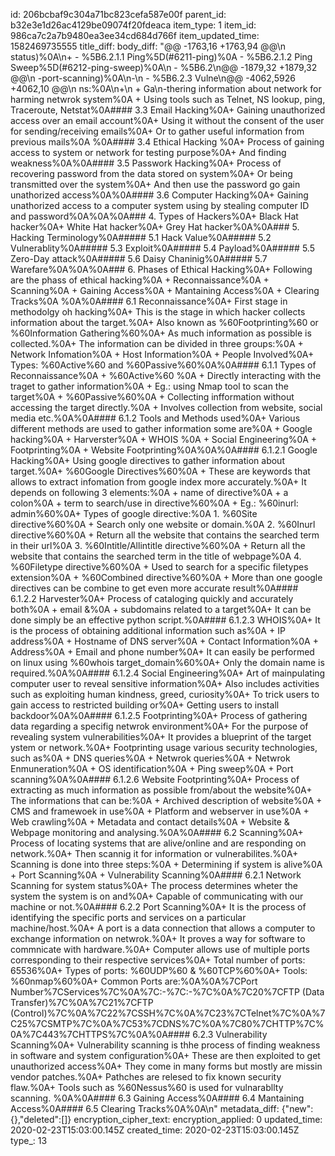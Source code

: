 id: 206bcbaf9c304a71bc823cefa587e00f
parent_id: b32e3e1d26ac4129be09074f20fdeaca
item_type: 1
item_id: 986ca7c2a7b9480ea3ee34cd684d766f
item_updated_time: 1582469735555
title_diff: 
body_diff: "@@ -1763,16 +1763,94 @@\n status)%0A\n+    - %5B6.2.1.1 Ping%5D(#6211-ping)%0A    - %5B6.2.1.2 Ping Sweep%5D(#6212-ping-sweep)%0A\n   - %5B6.2\n@@ -1879,32 +1879,32 @@\n -port-scanning)%0A\n-\n   - %5B6.2.3 Vulne\n@@ -4062,5926 +4062,10 @@\n ns:%0A\n+\n   + Ga\n-thering information about network for harming netwrok system%0A  + Using tools such as Telnet, NS lookup, ping, Traceroute, Netstat%0A#### 3.3 Email Hacking%0A+ Gaining unauthorized access over an email account%0A+ Using it without the consent of the user for sending/receiving emails%0A+ Or to gather useful information from previous mails%0A  %0A#### 3.4 Ethical Hacking %0A+ Process of gaining access to system or network for testing purpose%0A+ And finding weakness%0A%0A#### 3.5 Passwork Hacking%0A+ Process of recovering password from the data stored on system%0A+ Or being transmitted over the system%0A+ And then use the password go gain unathorized access%0A%0A#### 3.6 Computer Hacking%0A+ Gaining unathorized access to a computer system using by stealing computer ID and password%0A%0A%0A### 4. Types of Hackers%0A+ Black Hat hacker%0A+ White Hat hacker%0A+ Grey Hat hacker%0A%0A### 5. Hacking Terminology%0A##### 5.1 Hack Value%0A##### 5.2 Vulnerablity%0A##### 5.3 Exploit%0A##### 5.4 Payload%0A##### 5.5 Zero-Day attack%0A##### 5.6 Daisy Chaninig%0A##### 5.7 Warefare%0A%0A%0A### 6. Phases of Ethical Hacking%0A+ Following are the phass of ethical hacking%0A  + Reconnaissance%0A  + Scanning%0A  + Gaining Access%0A  + Mantaining Access%0A  + Clearing Tracks%0A  %0A%0A#### 6.1 Reconnaissance%0A+ First stage in methodolgy oh hacking%0A+ This is the stage in which hacker collects information about the target.%0A+ Also known as %60Footprinting%60 or %60Information Gathering%60%0A+ As much information as possible is collected.%0A+ The information can be divided in three groups:%0A  + Network Infomation%0A  + Host Information%0A  + People Involved%0A+ Types: %60Active%60 and %60Passive%60%0A%0A#### 6.1.1 Types of Reconnaissance%0A  + %60Active%60 %0A    + Directly interacting with the traget to gather information%0A    + Eg.: using Nmap tool to scan the target%0A  + %60Passive%60%0A    + Collecting infformation without accessing the target directly.%0A    + Involves collection from website, social media etc.%0A%0A#### 6.1.2 Tools and Methods used%0A+   Various different methods are used to gather information some are%0A    +   Google hacking%0A    +   Harverster%0A    +   WHOIS %0A    +   Social Engineering%0A    +   Footprinting%0A    +   Website Footprinting%0A%0A%0A#### 6.1.2.1 Google Hacking%0A+ Using google directives to gather information about target.%0A+ %60Google Directives%60%0A  + These are keywords that allows to extract infomation from google index more accurately.%0A+ It depends on following 3 elements:%0A  + name of directive%0A  + a colon%0A  + term to search/use in directive%60%0A  + Eg.: %60inurl: admin%60%0A+ Types of google directive:%0A  1. %60Site directive%60%0A       + Search only one website or domain.%0A  2. %60Inurl directive%60%0A       + Return all the website that contains the searched term in their url%0A  3. %60Intitle/Allintitle directive%60%0A     + Return all the website that contains the searched term in the title of webpage%0A  4. %60Filetype directive%60%0A       + Used to search for a specific filetypes extension%0A  + %60Combined directive%60%0A      + More than one google directives can be combine to get even more accurate result%0A#### 6.1.2.2 Harvester%0A+ Process of cataloging quickly and accurately  both%0A  + email &%0A  + subdomains related to a target%0A+ It can be done simply be an effective python script.%0A#### 6.1.2.3 WHOIS%0A+ It is the process of obtaining additional information such as%0A  + IP address%0A  + Hostname of DNS server%0A  + Contact Information%0A  + Address%0A  + Email and phone number%0A+ It can easily be performed on linux using %60whois target_domain%60%0A+ Only the domain name is required.%0A%0A#### 6.1.2.4 Social Engineering%0A+ Art of mainpulating computer user to reveal sensitive information%0A+ Also includes activities such as exploiting human kindness, greed, curiosity%0A+ To trick users to gain access to restricted building or%0A+ Getting users to install backdoor%0A%0A#### 6.1.2.5 Footprinting%0A+ Process of gathering data regarding a specifig netwrok environment%0A+ For the purpose of revealing system vulnerabilities%0A+ It provides a blueprint of the target ystem or network.%0A+ Footprinting usage various security technologies, such as%0A  + DNS queries%0A  + Netwrok queries%0A  + Netwrok Enmuneration%0A  + OS identification%0A  + Ping sweep%0A  + Port scanning%0A%0A#### 6.1.2.6 Website Footprinting%0A+ Process of extracting as much information as possible from/about the website%0A+ The informations that can be:%0A  + Archived description of website%0A  + CMS and framewoek in use%0A  + Platform and webserver in use%0A  + Web crawling%0A  + Metadata and contact details%0A  + Website & Webpage monitoring and analysing.%0A%0A#### 6.2 Scanning%0A+ Process of locating systems that are alive/online and are responding on network.%0A+ Then scannig it for information or vulnerabilites.%0A+ Scanning is done into three steps:%0A  + Determining if system is alive%0A  + Port Scanning%0A  + Vulnerability Scanning%0A#### 6.2.1 Network Scanning for system status%0A+ The process determines wheter the system the system is on and%0A+ Capable of communicating with our machine or not.%0A#### 6.2.2 Port Scanning%0A+ It is the process of identifying the specific ports and services on a particular machine/host.%0A+ A port is a data connection that allows a computer to exchange information on netwrok.%0A+ It proves a way for software to commnicate with hardware.%0A+ Computer allows use of multiple ports corresponding to their respective services%0A+ Total number of ports: 65536%0A+ Types of ports: %60UDP%60 & %60TCP%60%0A+ Tools: %60nmap%60%0A+ Common Ports are:%0A%0A%7CPort Number%7CServices%7C%0A%7C:-%7C:-%7C%0A%7C20%7CFTP (Data Transfer)%7C%0A%7C21%7CFTP (Control)%7C%0A%7C22%7CSSH%7C%0A%7C23%7CTelnet%7C%0A%7C25%7CSMTP%7C%0A%7C53%7CDNS%7C%0A%7C80%7CHTTP%7C%0A%7C443%7CHTTPS%7C%0A%0A#### 6.2.3 Vulnerability  Scanning%0A+  Vulnerability scanning is thhe process of finding weakness in software and system configuration%0A+ These are then exploited to get unauthorized access%0A+ They come in many forms but mostly are missin vendor patches.%0A+ Pathches are relesed to fix known security flaw.%0A+ Tools such as %60Nessus%60 is used for vulnarabllty scanning. %0A%0A#### 6.3 Gaining Access%0A#### 6.4 Mantaining Access%0A#### 6.5 Clearing Tracks%0A%0A\n"
metadata_diff: {"new":{},"deleted":[]}
encryption_cipher_text: 
encryption_applied: 0
updated_time: 2020-02-23T15:03:00.145Z
created_time: 2020-02-23T15:03:00.145Z
type_: 13